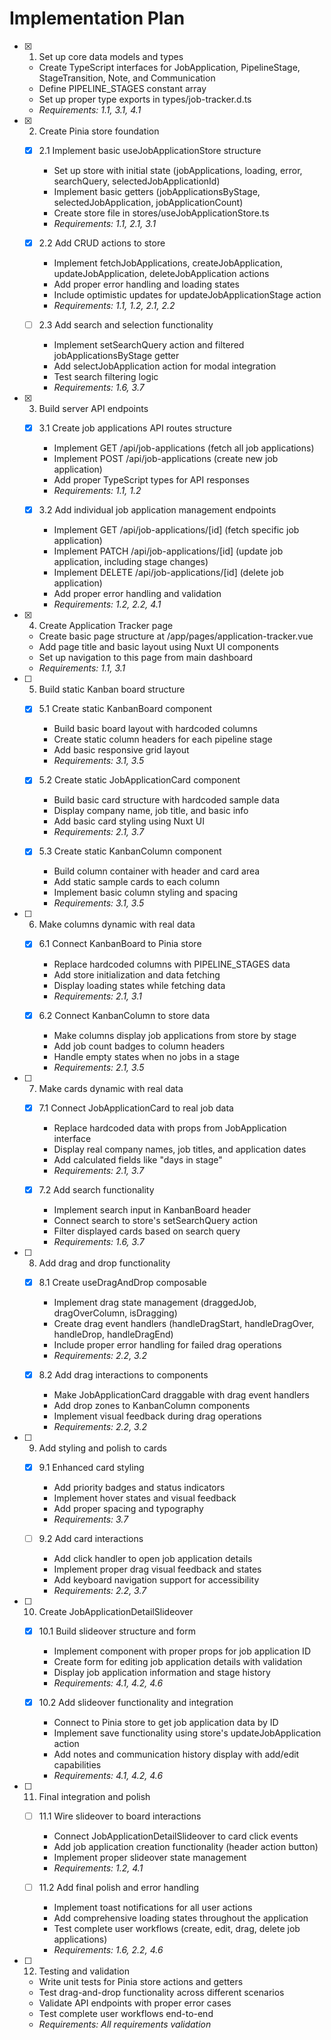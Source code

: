 # Implementation Plan

- [x] 1. Set up core data models and types

  - Create TypeScript interfaces for JobApplication, PipelineStage, StageTransition, Note, and Communication
  - Define PIPELINE_STAGES constant array
  - Set up proper type exports in types/job-tracker.d.ts
  - _Requirements: 1.1, 3.1, 4.1_

- [x] 2. Create Pinia store foundation

  - [x] 2.1 Implement basic useJobApplicationStore structure

    - Set up store with initial state (jobApplications, loading, error, searchQuery, selectedJobApplicationId)
    - Implement basic getters (jobApplicationsByStage, selectedJobApplication, jobApplicationCount)
    - Create store file in stores/useJobApplicationStore.ts
    - _Requirements: 1.1, 2.1, 3.1_

  - [x] 2.2 Add CRUD actions to store

    - Implement fetchJobApplications, createJobApplication, updateJobApplication, deleteJobApplication actions
    - Add proper error handling and loading states
    - Include optimistic updates for updateJobApplicationStage action
    - _Requirements: 1.1, 1.2, 2.1, 2.2_

  - [ ] 2.3 Add search and selection functionality
    - Implement setSearchQuery action and filtered jobApplicationsByStage getter
    - Add selectJobApplication action for modal integration
    - Test search filtering logic
    - _Requirements: 1.6, 3.7_

- [x] 3. Build server API endpoints

  - [x] 3.1 Create job applications API routes structure

    - Implement GET /api/job-applications (fetch all job applications)
    - Implement POST /api/job-applications (create new job application)
    - Add proper TypeScript types for API responses
    - _Requirements: 1.1, 1.2_

  - [x] 3.2 Add individual job application management endpoints
    - Implement GET /api/job-applications/[id] (fetch specific job application)
    - Implement PATCH /api/job-applications/[id] (update job application, including stage changes)
    - Implement DELETE /api/job-applications/[id] (delete job application)
    - Add proper error handling and validation
    - _Requirements: 1.2, 2.2, 4.1_

- [x] 4. Create Application Tracker page

  - Create basic page structure at /app/pages/application-tracker.vue
  - Add page title and basic layout using Nuxt UI components
  - Set up navigation to this page from main dashboard
  - _Requirements: 1.1, 3.1_

- [ ] 5. Build static Kanban board structure

  - [x] 5.1 Create static KanbanBoard component

    - Build basic board layout with hardcoded columns
    - Create static column headers for each pipeline stage
    - Add basic responsive grid layout
    - _Requirements: 3.1, 3.5_

  - [x] 5.2 Create static JobApplicationCard component

    - Build basic card structure with hardcoded sample data
    - Display company name, job title, and basic info
    - Add basic card styling using Nuxt UI
    - _Requirements: 2.1, 3.7_

  - [x] 5.3 Create static KanbanColumn component
    - Build column container with header and card area
    - Add static sample cards to each column
    - Implement basic column styling and spacing
    - _Requirements: 3.1, 3.5_

- [ ] 6. Make columns dynamic with real data

  - [x] 6.1 Connect KanbanBoard to Pinia store

    - Replace hardcoded columns with PIPELINE_STAGES data
    - Add store initialization and data fetching
    - Display loading states while fetching data
    - _Requirements: 2.1, 3.1_

  - [x] 6.2 Connect KanbanColumn to store data
    - Make columns display job applications from store by stage
    - Add job count badges to column headers
    - Handle empty states when no jobs in a stage
    - _Requirements: 2.1, 3.5_

- [ ] 7. Make cards dynamic with real data

  - [x] 7.1 Connect JobApplicationCard to real job data

    - Replace hardcoded data with props from JobApplication interface
    - Display real company names, job titles, and application dates
    - Add calculated fields like "days in stage"
    - _Requirements: 2.1, 3.7_

  - [x] 7.2 Add search functionality
    - Implement search input in KanbanBoard header
    - Connect search to store's setSearchQuery action
    - Filter displayed cards based on search query
    - _Requirements: 1.6, 3.7_

- [ ] 8. Add drag and drop functionality

  - [x] 8.1 Create useDragAndDrop composable

    - Implement drag state management (draggedJob, dragOverColumn, isDragging)
    - Create drag event handlers (handleDragStart, handleDragOver, handleDrop, handleDragEnd)
    - Include proper error handling for failed drag operations
    - _Requirements: 2.2, 3.2_

  - [x] 8.2 Add drag interactions to components
    - Make JobApplicationCard draggable with drag event handlers
    - Add drop zones to KanbanColumn components
    - Implement visual feedback during drag operations
    - _Requirements: 2.2, 3.2_

- [ ] 9. Add styling and polish to cards

  - [x] 9.1 Enhanced card styling

    - Add priority badges and status indicators
    - Implement hover states and visual feedback
    - Add proper spacing and typography
    - _Requirements: 3.7_

  - [ ] 9.2 Add card interactions
    - Add click handler to open job application details
    - Implement proper drag visual feedback and states
    - Add keyboard navigation support for accessibility
    - _Requirements: 2.2, 3.7_

- [ ] 10. Create JobApplicationDetailSlideover

  - [x] 10.1 Build slideover structure and form

    - Implement component with proper props for job application ID
    - Create form for editing job application details with validation
    - Display job application information and stage history
    - _Requirements: 4.1, 4.2, 4.6_

  - [x] 10.2 Add slideover functionality and integration
    - Connect to Pinia store to get job application data by ID
    - Implement save functionality using store's updateJobApplication action
    - Add notes and communication history display with add/edit capabilities
    - _Requirements: 4.1, 4.2, 4.6_

- [ ] 11. Final integration and polish

  - [ ] 11.1 Wire slideover to board interactions

    - Connect JobApplicationDetailSlideover to card click events
    - Add job application creation functionality (header action button)
    - Implement proper slideover state management
    - _Requirements: 1.2, 4.1_

  - [ ] 11.2 Add final polish and error handling
    - Implement toast notifications for all user actions
    - Add comprehensive loading states throughout the application
    - Test complete user workflows (create, edit, drag, delete job applications)
    - _Requirements: 1.6, 2.2, 4.6_

- [ ] 12. Testing and validation
  - Write unit tests for Pinia store actions and getters
  - Test drag-and-drop functionality across different scenarios
  - Validate API endpoints with proper error cases
  - Test complete user workflows end-to-end
  - _Requirements: All requirements validation_
